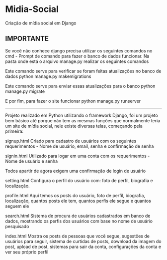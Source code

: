 # Midia-Social
Criação de mídia social em Django

IMPORTANTE
-----------------------------------------------------------------------------------------------------------------------------------------------------------------
Se você não conhece django precisa utilizar os seguintes comandos no cmd - Prompt de comando para fazer o banco de dados funcionar.
Na pasta onde está o arquivo manage.py realizar os seguintes comandos

Este comando serve para verificar se foram feitas atualizações no banco de dados
python manage.py makemigrations

Este comando serve para enviar essas atualizações para o banco
python manage.py migrate

E por fim, para fazer o site funcionar
python manage.py runserver

----------------------------------------------------------------------------------------------------------------------------------------------------------------

Projeto realizado em Python utilizando o framework Django, foi um projeto bem básico até porque não tem as mesmas funções que normalmente teria um site de mídia social, nele existe diversas telas, começando pela primeira:

signup.html
Criado para cadastro de usuários com os seguintes requerimentos - Nome de usuário, email, senha e confirmação de senha

signin.html
Utilizado para logar em uma conta com os requerimentos - Nome de usuário e senha

Todos apartir de agora exigem uma confirmação de login de usuário

setting.html
Configura o perfil do usuário com: foto de perfil, biografia e localização.

profile.html
Aqui temos os posts do usuário, foto de perfil, biografia, localização, quantos posts ele tem, quantos perfis ele segue e quantos seguem ele

search.html
Sistema de procura de usuários cadastrados em banco de dados, mostrando os perfis dos usuários com base no nome de usuário pesquisado

index.html
Mostra os posts de pessoas que você segue, sugestões de usuários para seguir, sistema de curtidas de posts, download da imagem do post, upload de post, sistemas para sair da conta, configurações da conta e ver seu próprio perfil
